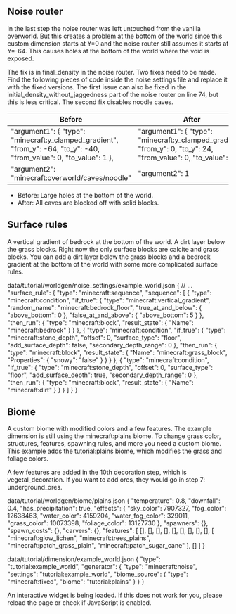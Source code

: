 ## Noise router
In the last step the noise router was left untouched from the vanilla overworld. But this creates a problem at the bottom of the world since this custom dimension starts at Y=0 and the noise router still assumes it starts at Y=-64. This causes holes at the bottom of the world where the void is exposed.

The fix is in final_density in the noise router. Two fixes need to be made. Find the following pieces of code inside the noise settings file and replace it with the fixed versions. The first issue can also be fixed in the initial_density_without_jaggedness part of the noise router on line 74, but this is less critical. The second fix disables noodle caves.

| Before                                                                                                                         | After                                                                                                                       |
|--------------------------------------------------------------------------------------------------------------------------------|-----------------------------------------------------------------------------------------------------------------------------|
| "argument1": {   "type": "minecraft:y_clamped_gradient",   "from_y": -64,   "to_y": -40,   "from_value": 0,   "to_value": 1 }, | "argument1": {   "type": "minecraft:y_clamped_gradient",   "from_y": 0,   "to_y": 24,   "from_value": 0,   "to_value": 1 }, |
| "argument2": "minecraft:overworld/caves/noodle"                                                                                | "argument2": 1                                                                                                              |

- Before: Large holes at the bottom of the world.
- After: All caves are blocked off with solid blocks.

## Surface rules
A vertical gradient of bedrock at the bottom of the world.
A dirt layer below the grass blocks.
Right now the only surface blocks are calcite and grass blocks. You can add a dirt layer below the grass blocks and a bedrock gradient at the bottom of the world with some more complicated surface rules.

data/tutorial/worldgen/noise_settings/example_world.json
{
  // ...
  "surface_rule": {
    "type": "minecraft:sequence",
    "sequence": [
      {
        "type": "minecraft:condition",
        "if_true": {
          "type": "minecraft:vertical_gradient",
          "random_name": "minecraft:bedrock_floor",
          "true_at_and_below": {
            "above_bottom": 0
          },
          "false_at_and_above": {
            "above_bottom": 5
          }
        },
        "then_run": {
          "type": "minecraft:block",
          "result_state": {
            "Name": "minecraft:bedrock"
          }
        }
      },
      {
        "type": "minecraft:condition",
        "if_true": {
          "type": "minecraft:stone_depth",
          "offset": 0,
          "surface_type": "floor",
          "add_surface_depth": false,
          "secondary_depth_range": 0
        },
        "then_run": {
          "type": "minecraft:block",
          "result_state": {
            "Name": "minecraft:grass_block",
            "Properties": {
              "snowy": "false"
            }
          }
        }
      },
      {
        "type": "minecraft:condition",
        "if_true": {
          "type": "minecraft:stone_depth",
          "offset": 0,
          "surface_type": "floor",
          "add_surface_depth": true,
          "secondary_depth_range": 0
        },
        "then_run": {
          "type": "minecraft:block",
          "result_state": {
            "Name": "minecraft:dirt"
          }
        }
      }
    ]
  }
}

## Biome
A custom biome with modified colors and a few features.
The example dimension is still using the minecraft:plains biome. To change grass color, structures, features, spawning rules, and more you need a custom biome. This example adds the tutorial:plains biome, which modifies the grass and foliage colors.

A few features are added in the 10th decoration step, which is vegetal_decoration. If you want to add ores, they would go in step 7: underground_ores.

data/tutorial/worldgen/biome/plains.json
{
  "temperature": 0.8,
  "downfall": 0.4,
  "has_precipitation": true,
  "effects": {
    "sky_color": 7907327,
    "fog_color": 12638463,
    "water_color": 4159204,
    "water_fog_color": 329011,
    "grass_color": 10073398,
    "foliage_color": 13127730
  },
  "spawners": {},
  "spawn_costs": {},
  "carvers": {},
  "features": [
    [],
    [],
    [],
    [],
    [],
    [],
    [],
    [],
    [],
    [
      "minecraft:glow_lichen",
      "minecraft:trees_plains",
      "minecraft:patch_grass_plain",
      "minecraft:patch_sugar_cane"
    ],
    []
  ]
}

data/tutorial/dimension/example_world.json
{
  "type": "tutorial:example_world",
  "generator": {
    "type": "minecraft:noise",
    "settings": "tutorial:example_world",
    "biome_source": {
      "type": "minecraft:fixed",
      "biome": "tutorial:plains"
    }
  }
}

An interactive widget is being loaded. If this does not work for you, please reload the page or check if JavaScript is enabled.

